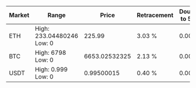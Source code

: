 | Market | Range | Price| Retracement | Doubles to 50% |
| --- | --- | --- | --- | --- |
| ETH | High: 233.04480246<br />Low: 0 | 225.99 | 3.03 % | 0.00 |
| BTC | High: 6798<br />Low: 0 | 6653.02532325 | 2.13 % | 0.00 |
| USDT | High: 0.999<br />Low: 0 | 0.99500015 | 0.40 % | 0.00 |
